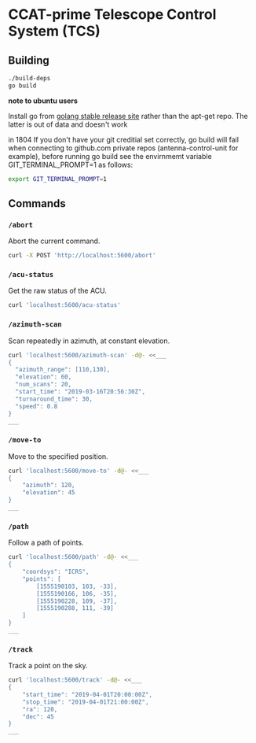 # CCAT-prime Telescope Control System (TCS)

## Building

```sh
./build-deps
go build
```
**note to ubuntu users**

Install go from [golang stable release site](https://golang.org/dl/)  rather than the apt-get repo. The latter is out of data and doesn't work

in 1804 If you don't have your git creditial set correctly, go build will fail when connecting to github.com private repos (antenna-control-unit for example), before running go build see the envirnmemt variable GIT_TERMINAL_PROMPT=1 as follows:
```sh
export GIT_TERMINAL_PROMPT=1
```
## Commands

### `/abort`

Abort the current command.

```sh
curl -X POST 'http://localhost:5600/abort'
```

### `/acu-status`

Get the raw status of the ACU.

```sh
curl 'localhost:5600/acu-status'
```

### `/azimuth-scan`

Scan repeatedly in azimuth, at constant elevation.

```sh
curl 'localhost:5600/azimuth-scan' -d@- <<___
{
  "azimuth_range": [110,130],
  "elevation": 60,
  "num_scans": 20,
  "start_time": "2019-03-16T20:56:30Z",
  "turnaround_time": 30,
  "speed": 0.8
}
___
```

### `/move-to`

Move to the specified position.

```sh
curl 'localhost:5600/move-to' -d@- <<___
{
    "azimuth": 120,
    "elevation": 45
}
___
```

### `/path`

Follow a path of points.

```sh
curl 'localhost:5600/path' -d@- <<___
{
    "coordsys": "ICRS",
    "points": [
        [1555190103, 103, -33],
        [1555190166, 106, -35],
        [1555190228, 109, -37],
        [1555190288, 111, -39]
    ]
}
___
```

### `/track`

Track a point on the sky.

```sh
curl 'localhost:5600/track' -d@- <<___
{
    "start_time": "2019-04-01T20:00:00Z",
    "stop_time": "2019-04-01T21:00:00Z",
    "ra": 120,
    "dec": 45
}
___
```

